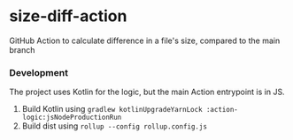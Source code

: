 # size-diff-action
GitHub Action to calculate difference in a file's size, compared to the main branch

### Development

The project uses Kotlin for the logic, but the main Action entrypoint is in JS.

1. Build Kotlin using `gradlew kotlinUpgradeYarnLock :action-logic:jsNodeProductionRun`
2. Build dist using `rollup --config rollup.config.js`